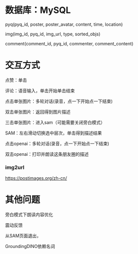 # 数据库：MySQL
pyq(pyq_id, poster, poster_avatar, content, time, location)

img(img_id, pyq_id, img_url, type, sorted_objs)

comment(comment_id, pyq_id, commenter, comment_content)

# 交互方式
点赞：单击

评论：语音输入，单击开始单击结束

点击单张图片：多轮对话(录音，点一下开始点一下结束)

双击单张图片：返回得到图片描述

三击单张图片：进入sam（可能需要关闭旁白模式）

SAM：左右滑动切换选中层次，单击得到描述结果

点击openai：多轮对话(录音，点一下开始点一下结束)

双击openai：打印并朗读这条朋友圈的描述


### img2url
https://postimages.org/zh-cn/

# 其他问题

旁白模式下朗读内容优化

震动反馈

从SAM页面退出，

GroundingDINO依赖名词
